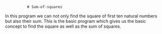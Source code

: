               # Sum-of-squares
 
In this program we can not only find the square of first 
ten natural numbers but also their sum. This is the basic 
program which gives us the basic concept to find the square
as well as the sum of squares.  
